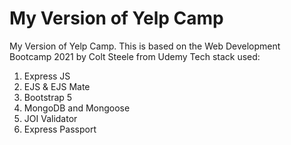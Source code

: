 # My Version of Yelp Camp
 My Version of Yelp Camp. This is based on the Web Development Bootcamp 2021 by Colt Steele from Udemy
 Tech stack used:
 1. Express JS
 2. EJS & EJS Mate
 3. Bootstrap 5
 4. MongoDB and Mongoose
 5. JOI Validator
 6. Express Passport
